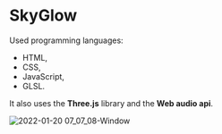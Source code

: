 # SkyGlow

Used programming languages: 
- HTML, 
- CSS, 
- JavaScript, 
- GLSL.

It also uses the **Three.js** library and the **Web audio api**.

![2022-01-20 07_07_08-Window](https://user-images.githubusercontent.com/61108556/150271646-ed9f6a84-dc20-4010-b596-a66af68af58c.png)
